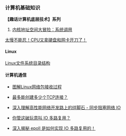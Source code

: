 


### 计算机基础知识


**【趣话计算机底层技术】系列**
1. [内核地址空间大冒险：系统调用](https://mp.weixin.qq.com/s?__biz=MzIyNjMxOTY0NA==&mid=2247484096&idx=1&sn=5a80ba82e71c2aeb07a571a7101734a2&chksm=e8730eb3df0487a5114dbf88abdf60ef2f7126384cd4bc2fdddaae2cf7ac0349d688385b6cc9&cur_album_id=1359683016842608641&scene=190#rd)

[]()

[]()

[]()

[]()

[]()

[]()

[]()

[]()

[]()

[]()

[]()

[]()

[]()

[]()

[]()

[]()

[]()

[]()

[太慢不能忍！CPU又拿硬盘和网卡开刀了！](https://mp.weixin.qq.com/s?__biz=MzIyNjMxOTY0NA==&mid=2247485292&idx=1&sn=528260520a264ce655f9eede03738976&scene=21#wechat_redirect)


#### Linux

[Linux文件系统目录结构](https://monkeysayhi.github.io/2018/02/10/Linux%E6%96%87%E4%BB%B6%E7%B3%BB%E7%BB%9F%E7%9B%AE%E5%BD%95%E7%BB%93%E6%9E%84/)


#### 计算机通信

* [图解Linux网络包接收过程](https://mp.weixin.qq.com/s?__biz=MjM5Njg5NDgwNA==&mid=2247484058&idx=1&sn=a2621bc27c74b313528eefbc81ee8c0f&scene=21#wechat_redirect)

* [最多能创建多少个TCP连接？](https://mp.weixin.qq.com/s/mGkf-9LZhhUgSIRBRqfRDw)

* [深入理解高性能网络开发路上的绊脚石 - 同步阻塞网络 IO](https://mp.weixin.qq.com/s?__biz=MjM5Njg5NDgwNA==&mid=2247484834&idx=1&sn=b8620f402b68ce878d32df2f2bcd4e2e&scene=21#wechat_redirect)

* [你管这破玩意叫 IO 多路复用？](https://mp.weixin.qq.com/s?__biz=Mzk0MjE3NDE0Ng==&mid=2247494866&idx=1&sn=0ebeb60dbc1fd7f9473943df7ce5fd95&chksm=c2c5967ff5b21f69030636334f6a5a7dc52c0f4de9b668f7bac15b2c1a2660ae533dd9878c7c&scene=21#wechat_redirect)

* [深入揭秘 epoll 是如何实现 IO 多路复用的！](https://mp.weixin.qq.com/s?__biz=MjM5Njg5NDgwNA==&mid=2247484905&idx=1&sn=a74ed5d7551c4fb80a8abe057405ea5e&chksm=a6e304d291948dc4fd7fe32498daaae715adb5f84ec761c31faf7a6310f4b595f95186647f12&scene=21#wechat_redirect)
